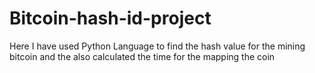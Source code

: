 # Bitcoin-hash-id-project
Here I have used Python Language to find the hash value for the mining bitcoin and the also calculated the time for the mapping the coin

